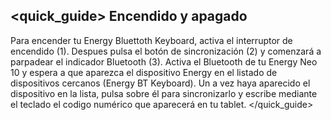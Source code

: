 ## <quick_guide> Encendido y apagado

Para encender tu Energy Bluettoth Keyboard, activa el interruptor de encendido (1). Despues pulsa el botón de sincronización (2) y comenzará a parpadear el indicador Bluetooth (3). Activa el Bluetooth de tu Energy Neo 10 y espera a que aparezca el dispositivo Energy en el listado de dispositivos cercanos (Energy BT Keyboard). Un a vez haya aparecido el dispositivo en la lista, pulsa sobre él para sincronizarlo y escribe mediante el teclado el codigo numérico que aparecerá en tu tablet.
</quick_guide>
